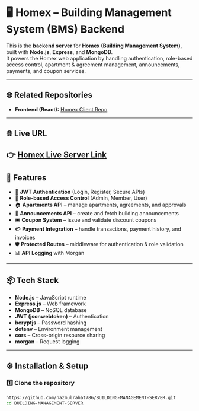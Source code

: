 # 🖥️ Homex – Building Management System (BMS) Backend

This is the **backend server** for **Homex (Building Management System)**, built with **Node.js**, **Express**, and **MongoDB**.  
It powers the Homex web application by handling authentication, role-based access control, apartment & agreement management, announcements, payments, and coupon services.

---

## 🌐 Related Repositories
- **Frontend (React):** [Homex Client Repo](https://github.com/nazmulrahat786/BUILDING-MANAGEMENT-CLIENT)

---
## 🌐 Live URL
👉 [Homex Live Server Link](https://building-management-system-server-a.vercel.app/)
---
 
## 🚀 Features
- 🔐 **JWT Authentication** (Login, Register, Secure APIs)  
- 👥 **Role-based Access Control** (Admin, Member, User)  
- 🏠 **Apartments API** – manage apartments, agreements, and approvals  
- 📢 **Announcements API** – create and fetch building announcements  
- 🎟️ **Coupon System** – issue and validate discount coupons  
- 💳 **Payment Integration** – handle transactions, payment history, and invoices  
- 🛡️ **Protected Routes** – middleware for authentication & role validation  
- 📊 **API Logging** with Morgan  

---

## 📦 Tech Stack
- **Node.js** – JavaScript runtime  
- **Express.js** – Web framework  
- **MongoDB** – NoSQL database  
- **JWT (jsonwebtoken)** – Authentication  
- **bcryptjs** – Password hashing  
- **dotenv** – Environment management  
- **cors** – Cross-origin resource sharing  
- **morgan** – Request logging  

---

## ⚙️ Installation & Setup

### 1️⃣ Clone the repository
```bash
https://github.com/nazmulrahat786/BUILDING-MANAGEMENT-SERVER.git
cd BUILDING-MANAGEMENT-SERVER
